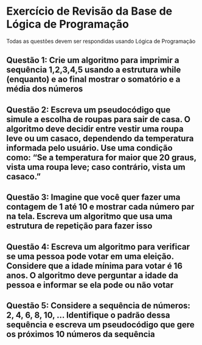 # Exercício de Revisão da Base de Lógica de Programação

Todas as questões devem ser respondidas usando Lógica de Programação

## Questão 1: Crie um algoritmo para imprimir a sequência 1,2,3,4,5 usando a estrutura while (enquanto) e ao final mostrar o somatório e a média dos números

## Questão 2: Escreva um pseudocódigo que simule a escolha de roupas para sair de casa. O algoritmo deve decidir entre vestir uma roupa leve ou um casaco, dependendo da temperatura informada pelo usuário. Use uma condição como: “Se a temperatura for maior que 20 graus, vista uma roupa leve; caso contrário, vista um casaco.”

## Questão 3: Imagine que você quer fazer uma contagem de 1 até 10 e mostrar cada número par na tela. Escreva um algoritmo que usa uma estrutura de repetição para fazer isso

## Questão 4: Escreva um algoritmo para verificar se uma pessoa pode votar em uma eleição. Considere que a idade mínima para votar é 16 anos. O algoritmo deve perguntar a idade da pessoa e informar se ela pode ou não votar

## Questão 5: Considere a sequência de números: 2, 4, 6, 8, 10, ... Identifique o padrão dessa sequência e escreva um pseudocódigo que gere os próximos 10 números da sequência
